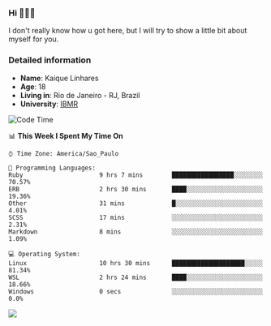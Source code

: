 ### Hi 🙋🏽‍♂️

I don't really know how u got here, but I will try to show a little bit about myself for you.

### Detailed information

* **Name**: Kaique Linhares
* **Age**: 18
* **Living in**: Rio  de Janeiro - RJ, Brazil
* **University**: [IBMR](https://www.ibmr.br/)

<!--START_SECTION:waka-->
![Code Time](http://img.shields.io/badge/Code%20Time-97%20hrs%2054%20mins-blue)

📊 **This Week I Spent My Time On** 

```text
⌚︎ Time Zone: America/Sao_Paulo

💬 Programming Languages: 
Ruby                     9 hrs 7 mins        █████████████████░░░░░░░░   70.57% 
ERB                      2 hrs 30 mins       ████░░░░░░░░░░░░░░░░░░░░░   19.36% 
Other                    31 mins             █░░░░░░░░░░░░░░░░░░░░░░░░   4.01% 
SCSS                     17 mins             ░░░░░░░░░░░░░░░░░░░░░░░░░   2.31% 
Markdown                 8 mins              ░░░░░░░░░░░░░░░░░░░░░░░░░   1.09%

💻 Operating System: 
Linux                    10 hrs 30 mins      ████████████████████░░░░░   81.34% 
WSL                      2 hrs 24 mins       ████░░░░░░░░░░░░░░░░░░░░░   18.66% 
Windows                  0 secs              ░░░░░░░░░░░░░░░░░░░░░░░░░   0.0%

```


<!--END_SECTION:waka-->

<a href="https://www.linkedin.com/in/kaique-linhares-25a840208/"  target="_blank"><img src="https://img.shields.io/badge/-LinkedIn-%230077B5?style=for-the-badge&logo=linkedin&logoColor=white" target="_blank"></a>
